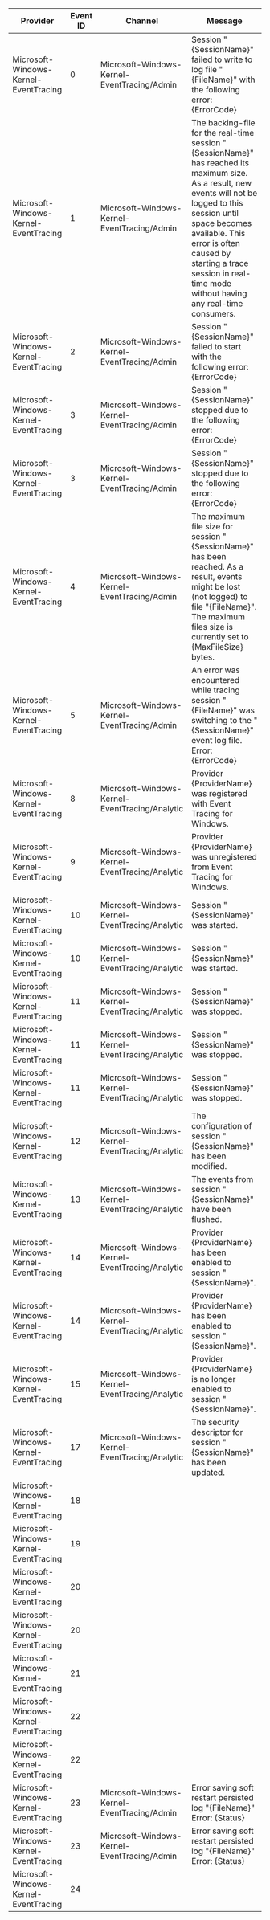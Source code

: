 Provider                               |  Event ID  |  Channel                                         |  Message
---------------------------------------|------------|--------------------------------------------------|-----------------------------------------------------------------------------------------------------------------------------------------------------------------------------------------------------------------------------------------------------------------------------------------------------
Microsoft-Windows-Kernel-EventTracing  |  0         |  Microsoft-Windows-Kernel-EventTracing/Admin     |  Session "{SessionName}" failed to write to log file "{FileName}" with the following error: {ErrorCode}
Microsoft-Windows-Kernel-EventTracing  |  1         |  Microsoft-Windows-Kernel-EventTracing/Admin     |  The backing-file for the real-time session "{SessionName}" has reached its maximum size. As a result, new events will not be logged to this session until space becomes available. This error is often caused by starting a trace session in real-time mode without having any real-time consumers.
Microsoft-Windows-Kernel-EventTracing  |  2         |  Microsoft-Windows-Kernel-EventTracing/Admin     |  Session "{SessionName}" failed to start with the following error: {ErrorCode}
Microsoft-Windows-Kernel-EventTracing  |  3         |  Microsoft-Windows-Kernel-EventTracing/Admin     |  Session "{SessionName}" stopped due to the following error: {ErrorCode}
Microsoft-Windows-Kernel-EventTracing  |  3         |  Microsoft-Windows-Kernel-EventTracing/Admin     |  Session "{SessionName}" stopped due to the following error: {ErrorCode}
Microsoft-Windows-Kernel-EventTracing  |  4         |  Microsoft-Windows-Kernel-EventTracing/Admin     |  The maximum file size for session "{SessionName}" has been reached. As a result, events might be lost (not logged) to file "{FileName}". The maximum files size is currently set to {MaxFileSize} bytes.
Microsoft-Windows-Kernel-EventTracing  |  5         |  Microsoft-Windows-Kernel-EventTracing/Admin     |  An error was encountered while tracing session "{FileName}" was switching to the "{SessionName}" event log file. Error: {ErrorCode}
Microsoft-Windows-Kernel-EventTracing  |  8         |  Microsoft-Windows-Kernel-EventTracing/Analytic  |  Provider {ProviderName} was registered with Event Tracing for Windows.
Microsoft-Windows-Kernel-EventTracing  |  9         |  Microsoft-Windows-Kernel-EventTracing/Analytic  |  Provider {ProviderName} was unregistered from Event Tracing for Windows.
Microsoft-Windows-Kernel-EventTracing  |  10        |  Microsoft-Windows-Kernel-EventTracing/Analytic  |  Session "{SessionName}" was started.
Microsoft-Windows-Kernel-EventTracing  |  10        |  Microsoft-Windows-Kernel-EventTracing/Analytic  |  Session "{SessionName}" was started.
Microsoft-Windows-Kernel-EventTracing  |  11        |  Microsoft-Windows-Kernel-EventTracing/Analytic  |  Session "{SessionName}" was stopped.
Microsoft-Windows-Kernel-EventTracing  |  11        |  Microsoft-Windows-Kernel-EventTracing/Analytic  |  Session "{SessionName}" was stopped.
Microsoft-Windows-Kernel-EventTracing  |  11        |  Microsoft-Windows-Kernel-EventTracing/Analytic  |  Session "{SessionName}" was stopped.
Microsoft-Windows-Kernel-EventTracing  |  12        |  Microsoft-Windows-Kernel-EventTracing/Analytic  |  The configuration of session "{SessionName}" has been modified.
Microsoft-Windows-Kernel-EventTracing  |  13        |  Microsoft-Windows-Kernel-EventTracing/Analytic  |  The events from session "{SessionName}" have been flushed.
Microsoft-Windows-Kernel-EventTracing  |  14        |  Microsoft-Windows-Kernel-EventTracing/Analytic  |  Provider {ProviderName} has been enabled to session "{SessionName}".
Microsoft-Windows-Kernel-EventTracing  |  14        |  Microsoft-Windows-Kernel-EventTracing/Analytic  |  Provider {ProviderName} has been enabled to session "{SessionName}".
Microsoft-Windows-Kernel-EventTracing  |  15        |  Microsoft-Windows-Kernel-EventTracing/Analytic  |  Provider {ProviderName} is no longer enabled to session "{SessionName}".
Microsoft-Windows-Kernel-EventTracing  |  17        |  Microsoft-Windows-Kernel-EventTracing/Analytic  |  The security descriptor for session "{SessionName}" has been updated.
Microsoft-Windows-Kernel-EventTracing  |  18        |                                                  |
Microsoft-Windows-Kernel-EventTracing  |  19        |                                                  |
Microsoft-Windows-Kernel-EventTracing  |  20        |                                                  |
Microsoft-Windows-Kernel-EventTracing  |  20        |                                                  |
Microsoft-Windows-Kernel-EventTracing  |  21        |                                                  |
Microsoft-Windows-Kernel-EventTracing  |  22        |                                                  |
Microsoft-Windows-Kernel-EventTracing  |  22        |                                                  |
Microsoft-Windows-Kernel-EventTracing  |  23        |  Microsoft-Windows-Kernel-EventTracing/Admin     |  Error saving soft restart persisted log "{FileName}" Error: {Status}
Microsoft-Windows-Kernel-EventTracing  |  23        |  Microsoft-Windows-Kernel-EventTracing/Admin     |  Error saving soft restart persisted log "{FileName}" Error: {Status}
Microsoft-Windows-Kernel-EventTracing  |  24        |                                                  |